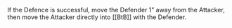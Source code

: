 If the Defence is successful, move the Defender 1” away from the Attacker, then move the Attacker directly into [[BtB]] with the Defender.